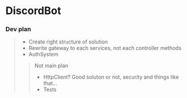 # DiscordBot
### **Dev plan**
> - Create right structure of solution
> - Rewrite gateway to each services, not each controller methods
> - AuthSystem
> > Not main plan
> > - HttpClient? Good soluton or not, security and things like that...
> > - Tests
